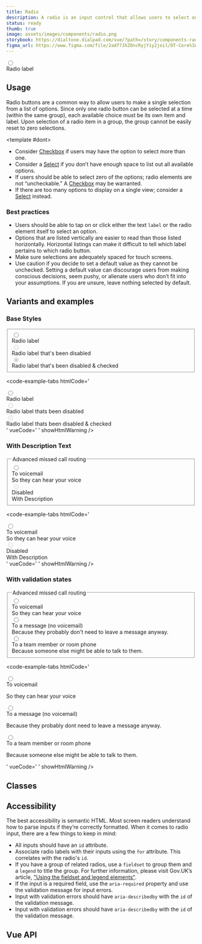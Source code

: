 ```yaml
---
title: Radio
description: A radio is an input control that allows users to select only one option from a number of choices.
status: ready
thumb: true
image: assets/images/components/radio.png
storybook: https://dialtone.dialpad.com/vue/?path=/story/components-radio--default
figma_url: https://www.figma.com/file/2adf7JhZOncRyjYiy2joil/DT-Core%3A-Components-7?node-id=8919%3A22042&viewport=-451%2C205%2C0.6&t=xHutRjwo1o5zMTgT-11
---
```


<code-well-header>
  <div class="d-radio-group">
    <div class="d-radio__input">
      <input class="d-radio" type="radio" name="Dialtone-RadioGroup0" id="Dialtone-RadioExample0" />
    </div>
    <div class="d-radio__copy">
      <label class="d-radio__label" for="Dialtone-RadioExample0">Radio label</label>
    </div>
  </div>
</code-well-header>

<!-- <component-combinator component-name="DtRadio" /> -->

## Usage

Radio buttons are a common way to allow users to make a single selection from a list of options. Since only one radio button can be selected at a time (within the same group), each available choice must be its own item and label. Upon selection of a radio item in a group, the group cannot be easily reset to zero selections.

<dialtone-usage>
<template #do>

- When users may only choose a single option out of a set of mutually exclusive choices.
- If the number of available options can fit onto a mobile screen.
- In place of [Select](select-menu.md) element if there are few enough options (e.g. =7) and the design can support it.
</template>

<template #dont>

- Consider [Checkbox](checkbox.md) if users may have the option to select more than one.
- Consider a [Select](select-menu.md) if you don’t have enough space to list out all available options.
- If users should be able to select zero of the options; radio elements are not “uncheckable.” A [Checkbox](checkbox.md) may be warranted.
- If there are too many options to display on a single view; consider a [Select](select-menu.md) instead.
</template>

</dialtone-usage>

### Best practices

- Users should be able to tap on or click either the text `label` or the radio element itself to select an option.
- Options that are listed vertically are easier to read than those listed horizontally. Horizontal listings can make it difficult to tell which label pertains to which radio button.
- Make sure selections are adequately spaced for touch screens.
- Use caution if you decide to set a default value as they cannot be unchecked. Setting a default value can discourage users from making conscious decisions, seem pushy, or alienate users who don’t fit into your assumptions. If you are unsure, leave nothing selected by default.

## Variants and examples

### Base Styles

<code-well-header>
  <fieldset class="d-input-group__fieldset d-stack8">
    <div class="d-radio-group">
      <div class="d-radio__input">
        <input class="d-radio" type="radio" name="Dialtone-RadioGroup1" id="Dialtone-RadioExample2" />
      </div>
      <div class="d-radio__copy">
        <label class="d-radio__label" for="Dialtone-RadioExample2">Radio label</label>
      </div>
    </div>
    <div class="d-radio-group d-radio-group--disabled">
      <div class="d-radio__input">
        <input class="d-radio" type="radio" name="Dialtone-RadioGroup1" id="Dialtone-RadioExample3" disabled />
      </div>
      <div class="d-radio__copy">
        <label class="d-radio__label" for="Dialtone-RadioExample3">Radio label that's been disabled</label>
      </div>
    </div>
    <div class="d-radio-group d-radio-group--disabled">
      <div class="d-radio__input">
        <input class="d-radio" type="radio" name="Dialtone-RadioGroup1" id="Dialtone-RadioExample4" disabled checked />
      </div>
      <div class="d-radio__copy">
        <label class="d-radio__label" for="Dialtone-RadioExample4">Radio label that's been disabled & checked</label>
      </div>
    </div>
  </fieldset>
</code-well-header>

<code-example-tabs
htmlCode='
<div>
  <label>
    <div class="d-radio-group">
      <div class="d-radio__input"><input name="Value" type="radio" class="d-radio" value="Value" /></div>
      <div class="d-radio__copy d-radio__label">
        <div class="">Radio label</div>
      </div>
    </div>
  </label>
</div>
<div>
  <label>
    <div class="d-radio-group d-radio-group--disabled">
      <div class="d-radio__input"><input name="Disabled" disabled="disabled" type="radio" class="d-radio" value="Disabled" /></div>
      <div class="d-radio__copy d-radio__label">
        <div class="">Radio label thats been disabled</div>
      </div>
    </div>
  </label>
</div>
<div>
  <label>
    <div class="d-radio-group d-radio-group--disabled">
      <div class="d-radio__input"><input name="CheckedDisabled" disabled="disabled" type="radio" class="d-radio" value="Checked" /></div>
      <div class="d-radio__copy d-radio__label">
        <div class="">Radio label thats been disabled &amp; checked</div>
      </div>
    </div>
  </label>
</div>
'
vueCode='
<dt-radio name="Value" value="Value" label="Radio label"/>
<dt-radio name="Disabled" value="Disabled" label="Radio label thats been disabled" disabled/>
<dt-radio name="CheckedDisabled" value="Checked" label="Radio label thats been disabled & checked" checked disabled />
'
showHtmlWarning />

### With Description Text

<code-well-header>
  <fieldset class="d-input-group__fieldset d-stack8">
    <legend class="d-label">Advanced missed call routing</legend>
    <div class="d-radio-group">
      <div class="d-radio__input">
        <input class="d-radio" type="radio" name="Dialtone-RadioGroup3" id="Dialtone-RadioGroupBExample1" />
      </div>
      <div class="d-radio__copy">
        <label class="d-radio__label" for="Dialtone-RadioGroupBExample1" checked>To voicemail</label>
        <div class="d-description">So they can hear your voice</div>
      </div>
    </div>
    <div class="d-radio-group">
      <div class="d-radio__input">
        <input class="d-radio" type="radio" disabled name="Dialtone-RadioGroup3" id="Dialtone-RadioGroupBExample1" />
      </div>
      <div class="d-radio__copy">
        <label class="d-radio__label" for="Dialtone-RadioGroupBExample1" checked>Disabled</label>
        <div class="d-description">With Description</div>
      </div>
    </div>
  </fieldset>
</code-well-header>

<code-example-tabs
htmlCode='
<div>
  <label>
    <div class="d-radio-group">
      <div class="d-radio__input"><input name="ValueWDesc" type="radio" class="d-radio" value="Value" /></div>
      <div class="d-radio__copy d-radio__label">
        <div class="">To voicemail</div>
        <div class="d-description">So they can hear your voice</div>
      </div>
    </div>
  </label>
</div>
<div>
  <label>
    <div class="d-radio-group d-radio-group--disabled">
      <div class="d-radio__input"><input name="DisabledWDesc" type="radio" class="d-radio" value="Disabled" disabled="disabled" /></div>
      <div data-qa="radio-label-description-container" class="d-radio__copy d-radio__label">
        <div data-qa="radio-label" class="">Disabled</div>
        <div data-qa="radio-description" class="d-description">With Description</div>
      </div>
    </div>
  </label>
</div>
'
vueCode='
<dt-radio name="ValueWDesc" value="Value" label="To voicemail" description="So they can hear your voice"/>
<dt-radio name="DisabledWDesc" value="Disabled" label="Disabled" description="With Description" disabled />
'
showHtmlWarning />

### With validation states

<code-well-header>
  <fieldset class="d-input-group__fieldset d-stack8">
    <legend class="d-label">Advanced missed call routing</legend>
    <div class="d-radio-group">
      <div class="d-radio__input">
        <input class="d-radio d-radio--warning" type="radio" name="Dialtone-RadioGroup4" id="Dialtone-RadioGroupCExample1" />
      </div>
      <div class="d-radio__copy">
        <label class="d-radio__label" for="Dialtone-RadioGroupCExample1">To voicemail</label>
        <div class="d-validation-message d-validation-message--warning">So they can hear your voice</div>
      </div>
    </div>
    <div class="d-radio-group">
      <div class="d-radio__input">
        <input class="d-radio d-radio--error" type="radio" name="Dialtone-RadioGroup4" id="Dialtone-RadioGroupCExample2" />
      </div>
      <div class="d-radio__copy">
        <label class="d-radio__label" for="Dialtone-RadioGroupCExample2">To a message (no voicemail)</label>
        <div class="d-validation-message d-validation-message--error">Because they probably don't need to leave a message anyway.</div>
      </div>
    </div>
    <div class="d-radio-group">
      <div class="d-radio__input">
        <input class="d-radio d-radio--success" type="radio" name="Dialtone-RadioGroup4" id="Dialtone-RadioGroupCExample3" />
      </div>
      <div class="d-radio__copy">
        <label class="d-radio__label" for="Dialtone-RadioGroupCExample3">To a team member or room phone</label>
        <div class="d-validation-message d-validation-message--success">Because someone else might be able to talk to them.</div>
      </div>
    </div>
  </fieldset>
</code-well-header>

<code-example-tabs
htmlCode='
<div>
  <label>
    <div class="d-radio-group">
      <div class="d-radio__input"><input name="ValidationMessageWarning" type="radio" class="d-radio d-radio--warning" value="Validation Message Warning" /></div>
      <div data-qa="radio-label-description-container" class="d-radio__copy d-radio__label">
        <div data-qa="radio-label" class="">To voicemail</div>
        <!---->
        <div data-qa="dt-radio-validation-messages" class="base-input__messages d-validation-message__container">
          <div role="status" aria-live="polite" data-qa="validation-message" class="base-input__message d-validation-message base-input__message--warning d-validation-message--warning"><p>So they can hear your voice</p></div>
        </div>
      </div>
    </div>
  </label>
</div>
<div>
  <label>
    <div class="d-radio-group">
      <div class="d-radio__input"><input name="ValidationMessageError" type="radio" class="d-radio d-radio--error" value="Validation Message Error" /></div>
      <div data-qa="radio-label-description-container" class="d-radio__copy d-radio__label">
        <div data-qa="radio-label" class="">To a message (no voicemail)</div>
        <!---->
        <div data-qa="dt-radio-validation-messages" class="base-input__messages d-validation-message__container">
          <div role="status" aria-live="polite" data-qa="validation-message" class="base-input__message d-validation-message base-input__message--error d-validation-message--error">
            <p>Because they probably dont need to leave a message anyway.</p>
          </div>
        </div>
      </div>
    </div>
  </label>
</div>
<div>
  <label>
    <div class="d-radio-group">
      <div class="d-radio__input"><input name="ValidationMessageSuccess" type="radio" class="d-radio d-radio--success" value="Validation Message Success" /></div>
      <div data-qa="radio-label-description-container" class="d-radio__copy d-radio__label">
        <div data-qa="radio-label" class="">To a team member or room phone</div>
        <!---->
        <div data-qa="dt-radio-validation-messages" class="base-input__messages d-validation-message__container">
          <div role="status" aria-live="polite" data-qa="validation-message" class="base-input__message d-validation-message base-input__message--success d-validation-message--success">
            <p>Because someone else might be able to talk to them.</p>
          </div>
        </div>
      </div>
    </div>
  </label>
</div>
'
vueCode='
<dt-radio
  name="ValidationMessageWarning"
  value="Validation Message Warning"
  label="To voicemail"
  validation-state="warning"
  :messages="[{ message: `So they can hear your voice`, type: `warning` }]"
  checked
/>
<dt-radio
  name="ValidationMessageError"
  value="Validation Message Error"
  label="To a message (no voicemail)"
  validation-state="error"
  :messages="[{ message: `Because they probably dont need to leave a message anyway.`, type: `error` }]"
  checked
/>
<dt-radio
  name="ValidationMessageSuccess"
  value="Validation Message Success"
  label="To a team member or room phone"
  validation-state="success"
  :messages="[{ message: `Because someone else might be able to talk to them.`, type: `success` }]"
  checked
/>
'
showHtmlWarning />

## Classes

<component-class-table component-name="radio" />

## Accessibility

The best accessibility is semantic HTML. Most screen readers understand how to parse inputs if they’re correctly formatted. When it comes to radio input, there are a few things to keep in mind:

- All inputs should have an `id` attribute.
- Associate radio labels with their inputs using the `for` attribute. This correlates with the radio's `id`.
- If you have a group of related radios, use a `fieldset` to group them and a `legend` to title the group. For further information, please visit Gov.UK’s article, ["Using the fieldset and legend elements"](https://accessibility.blog.gov.uk/2016/07/22/using-the-fieldset-and-legend-elements).
- If the input is a required field, use the `aria-required` property and use the validation message for input errors.
- Input with validation errors should have `aria-describedby` with the `id` of the validation message.
- Input with validation errors should have `aria-describedby` with the `id` of the validation message.

## Vue API

<component-vue-api component-name="radio" />
